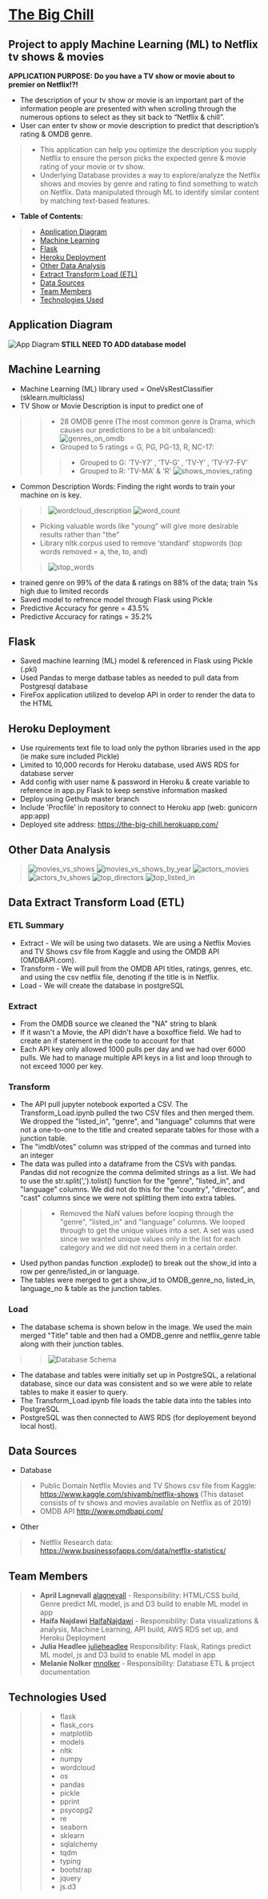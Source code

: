 # [The Big Chill](https://the-big-chill.herokuapp.com/)

## Project to apply Machine Learning (ML) to Netflix tv shows & movies
**APPLICATION PURPOSE: Do you have a TV show or movie about to premier on Netflix!?!**  
- The description of your tv show or movie is an important part of the information people are presented with when scrolling through the numerous options to select as they sit back to “Netflix & chill”.
- User can enter tv show or movie description to predict that description’s rating & OMDB genre. 
>- This application can help you optimize the description you supply Netflix to ensure the person picks the expected genre & movie rating of your movie or tv show.
>- Underlying Database provides a way to explore/analyze the Netflix shows and movies by genre and rating to find something to watch on Netflix.  Data manipulated through ML to identify similar content by matching text-based features. 

- **Table of Contents:**
>- [Application Diagram](#Application-Diagram)
>- [Machine Learning](#machine-learning)
>- [Flask](#flask)
>- [Heroku Deployment](#heroku-deployment)
>- [Other Data Analysis](#Other-Data-Analysis)
>- [Extract Transform Load (ETL)](#Data-Extract-Transform-Load-(ETL))
>- [Data Sources](#data-sources)
>- [Team Members](#team-members)
>- [Technologies Used](#technologies-used)

## **Application Diagram**
![App Diagram](static/image/App_Diagram.png)    **STILL NEED TO ADD database model**

## **Machine Learning**
- Machine Learning (ML) library used = OneVsRestClassifier (sklearn.multiclass)
- TV Show or Movie Description is input to predict one of
>>- 28 OMDB genre (The most common genre is Drama, which causes our predictions to be a bit unbalanced):
>> ![genres_on_omdb](static/image/genres_on_omdb.png) 
>>- Grouped to 5 ratings = G, PG, PG-13, R, NC-17:
>>>- Grouped to G: ‘TV-Y7’ , ’TV-G’ , ’TV-Y’ , ’TV-Y7-FV’
>>>- Grouped to R: 'TV-MA’ & 'R'
>> ![shows_movies_rating](static/image/shows_movies_rating.png) 
- Common Description Words:  Finding the right words to train your machine on is key. 
>> ![wordcloud_description](static/image/wordcloud_description.png)
>> ![word_count](static/image/word_count.png)
>- Picking valuable words like "young" will give more desirable results rather than "the"
>- Library nltk.corpus used to remove ‘standard’ stopwords (top words removed = a, the, to, and)
>> ![stop_words](static/image/stop_words.png) 
- trained genre on 99% of the data & ratings on 88% of the data; train %s high due to limited records
- Saved model to refrence model through Flask using Pickle
- Predictive Accuracy for genre = 43.5%
- Predictive Accuracy for ratings = 35.2% 

## **Flask**
- Saved machine learning (ML) model & referenced in Flask using Pickle (.pkl)
- Used Pandas to merge datbase tables as needed to pull data from Postgresql database
- FireFox application utilized to develop API in order to render the data to the HTML

## **Heroku Deployment**
- Use rquirements text file to load only the python libraries used in the app (ie make sure included Pickle)
- Limited to 10,000 records for Heroku database, used AWS RDS for database server
- Add config with user name & password in Heroku & create variable to reference in app.py Flask to keep senstive information masked
- Deploy using Gethub master branch
- Include 'Procfile' in repository to connect to Heroku app (web: gunicorn app:app)
- Deployed site address: https://the-big-chill.herokuapp.com/

## **Other Data Analysis**
> ![movies_vs_shows](static/image/movies_vs_shows.png) 
> ![movies_vs_shows_by_year](static/image/movies_vs_shows_by_year.png) 
> ![actors_movies](static/image/actores_movies.png) 
> ![actors_tv_shows](static/image/actors_tv_shows.png) 
> ![top_directors](static/image/top_directores.png) 
> ![top_listed_in](static/image/top_listed_in.png) 

## **Data Extract Transform Load (ETL)**
### ETL Summary
- Extract - We will be using two datasets. We are using a Netflix Movies and TV Shows csv file from Kaggle and using the OMDB API (OMDBAPI.com).
- Transform -  We will pull from the OMDB API titles, ratings, genres, etc. and using the csv netflix file, denoting if the title is in Netflix.
- Load - We will create the database in postgreSQL

### **E**xtract
- From the OMDB source we cleaned the "NA" string to blank
- If it wasn't a Movie, the API didn't have a boxoffice field. We had to create an if statement in the code to account for that
- Each API key only allowed 1000 pulls per day and we had over 6000 pulls. We had to manage multiple API keys in a list and loop through to not exceed 1000 per key. 

### **T**ransform
- The API pull jupyter notebook exported a CSV. The Transform_Load.ipynb pulled the two CSV files and then merged them. We dropped the "listed_in", "genre", and "language" columns that were not a one-to-one to the title and created separate tables for those with a junction table.
- The "imdbVotes" column was stripped of the commas and turned into an integer 
- The data was pulled into a dataframe from the CSVs with pandas. Pandas did not recognize the comma delimited strings as a list. We had to use the str.split(',').tolist() function for the "genre", "listed_in", and "language" columns. We did not do this for the "country", "director", and "cast" columns since we were not splitting them into extra tables. 
>>- Removed the NaN values before looping through the "genre", "listed_in" and "language" columns. We looped through to get the unique values into a set. A set was used since we wanted unique values only in the list for each category and we did not need them in a certain order.
- Used python pandas function .explode() to break out the show_id into a row per genre/listed_in or language.
- The tables were merged to get a show_id to OMDB_genre_no, listed_in, language_no & table as the junction tables.

### **L**oad
- The database schema is shown below in the image. We used the main merged "Title" table and then had a OMDB_genre and netflix_genre table along with their junction tables. 
>> ![Database Schema](static/image/database_schema.png)
- The database and tables were initially set up in PostgreSQL, a relational database, since our data was consistent and so we were able to relate tables to make it easier to query.
- The Transform_Load.ipynb file loads the table data into the tables into PostgreSQL
- PostgreSQL was then connected to AWS RDS (for deployement beyond local host).

## **Data Sources**
- Database
>- Public Domain Netflix Movies and TV Shows csv file from Kaggle: https://www.kaggle.com/shivamb/netflix-shows (This dataset consists of tv shows and movies available on Netflix as of 2019)
>- OMDB API http://www.omdbapi.com/
- Other
>- Netflix Research data: https://www.businessofapps.com/data/netflix-statistics/

## **Team Members**
>- **April Lagnevall** [alagnevall](https://github.com/alagnevall)  - Responsibility: HTML/CSS build, Genre predict ML model, js and D3 build to enable ML model in app
>- **Haifa Najdawi** [HaifaNajdawi](https://github.com/HaifaNajdawi)  - Responsibility: Data visualizations & analysis, Machine Learning, API build, AWS RDS set up, and Heroku Deployment
>- **Julia Headlee**  [julieheadlee](https://github.com/julieheadlee) Responsibility: Flask, Ratings predict ML model, js and D3 build to enable ML model in app
>- **Melanie Nolker** [mnolker](https://github.com/mnolker) - Responsibility: Database ETL & project documentation

## **Technologies Used**
>>- flask
>>- flask_cors
>>- matplotlib
>>- models
>>- nltk
>>- numpy
>>- wordcloud
>>- os
>>- pandas
>>- pickle
>>- pprint
>>- psycopg2
>>- re
>>- seaborn
>>- sklearn
>>- sqlalchemy
>>- tqdm
>>- typing
>>- bootstrap
>>- jquery
>>- js.d3
